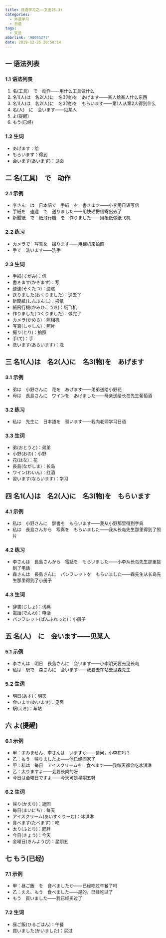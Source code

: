```yaml
---
title: 日语学习之——文法(8.3)
categories:
  - 外语学习
  - 日语
tags:
  - 文法
abbrlink: '98045277'
date: 2019-12-25 20:58:14
---
```

## 一 语法列表
### 1.1 语法列表
1. 名(工具)　で　动作——用什么工具做什么
2. 名1(人)は　名2(人)に　名3(物)を　あげます——某人给某人什么东西
3. 名1(人)は　名2(人)に　名3(物)を　もらいます——第1人从第2人得到什么
4. 名(人)　に　会います——见某人
5. よ(提醒)
6. もう(已经)

<!--more-->

### 1.2 生词

* あげます：给
* もらいます：得到
* 会います(あいます)：见面

## 二 名(工具)　で　动作

### 2.1 示例

* 李さん　は　日本語で　手紙　を　書きます——小李用日语写信
* 手紙を　速達　で　送りました——用快递把信寄出去了
* 新聞紙　で　紙飛行機　を　作りました——用报纸做纸飞机

### 2.2 练习

* カメラで　写真を　撮ります——用相机来拍照
* 手で　洗います——洗手

### 2.3 生词

* 手紙(てがみ)：信
* 書きます(かきます)：写
* 速達(そくたつ)：速递
* 送りました(おくりました)：送去了
* 新聞紙(しんぶんし)：报纸
* 紙飛行機(かみひこうき)：纸飞机
* 作りました(つくりました)：做完了
* カメラ(かめら)：照相机
* 写真(しゃしん)：照片
* 撮り(とり)：拍照
* 手(て)：手
* 洗います(あらいます)：洗

## 三 名1(人)は　名2(人)に　名3(物)を　あげます

### 3.1 示例

* 弟は　小野さんに　花を　あげます——弟弟送给小野花
* 母は　長島さんに　ワインを　あげました——母亲送给长岛先生葡萄酒

### 3.2 练习

* 私は　先生に　日本語を　習います——我向老师学习日语

### 3.3 生词

* 弟(おとうと)：弟弟
* 小野(おの)：小野
* 花(はな)：花
* 長島(ながしま)：长岛
* ワイン(わいん)：红酒
* 習います(ならいます)：学习

## 四 名1(人)は　名2(人)に　名3(物)を　もらいます

### 4.1 示例

* 私は　小野さんに　辞書を　もらいます——我从小野那里得到字典
* 私は　長島さんから　写真を　もらいました——我从长岛先生那里得到了照片　

### 4.2 练习

* 李さんは　長島さんから　電話を　もらいました——小李从长岛先生那里接到了电话
* 森さんは　長島さんに　パンフレットを　もらいました——森先生从长岛先生那里得到了小册子

### 4.3 生词

* 辞書(じしょ)：词典
* 電話(でんわ)：电话
* パンフレット(ぱんふれっと)：小册子

## 五 名(人)　に　会います——见某人

### 5.1 示例

* 李さんは　明日　長島さんに　会います——小李明天要去见长岛
* 私は　駅で　森さんに　会います——我要去车站去见森先生

### 5.2 生词

* 明日(あす)：明天
* 会います(あいます)：见面
* 駅(えき)：车站

## 六 よ(提醒)

### 6.1 示例

* 甲：すみません、李さんは　いますか——请问，小李在吗？
* 乙：もう　帰りましたよ——他已经回家了
* 甲：私は　毎日　アイスクリームを　食べます——我每天都会吃冰淇淋
* 乙：太りますよ——会要长肉的呀
* 今日は金曜日ですよ——今天可是星期五呀

### 6.2 生词

* 帰り(かえり)：返回
* 毎日(まいにち)：每天
* アイスクリーム(あいすくりーむ)：冰淇淋
* 食べます(たべます)：吃
* 太り(ふとり)：肥胖
* 今日(きょう)：今天
* 金曜日(きんようび)：星期五

## 七 もう(已经)

### 7.1 示例

* 甲：昼ご飯　を　食べましたか——已经吃过午餐了吗
* 乙：ええ、もう　食べました——是的，已经吃过了
* もう　買いました——我已经买过了

### 7.2 生词

* 昼ご飯(ひるごはん)：午餐
* 買いました(かいました)：买过